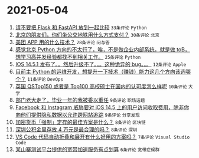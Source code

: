 # 2021-05-04

1. [请不要把 Flask 和 FastAPI 放到一起比较](https://www.v2ex.com/t/774831) `33条评论` `Python`
1. [北京的朋友们，你们坐公交地铁用什么方式支付？](https://www.v2ex.com/t/774819) `30条评论` `北京`
1. [美团 APP 用的什么技术？](https://www.v2ex.com/t/774833) `28条评论` `问与答`
1. [感觉北京 Python 方向的不太行了，唉，不是做企业内部系统，就是做 toB，想学习高并发经验都找不到相关工作。](https://www.v2ex.com/t/774840) `25条评论` `Python`
1. [IOS 14.5.1 发布了。。然后升级不了。。。这种诡异的 bug。。。](https://www.v2ex.com/t/774827) `12条评论` `Apple`
1. [目前主 Python 的运维开发，想提升一下技术（赚钱）能力这几个方向该选哪个？](https://www.v2ex.com/t/774851) `11条评论` `DevOps`
1. [英国 QSTop150 或者是 Top100 高校硕士在国内的认可度怎么样呢](https://www.v2ex.com/t/774859) `10条评论` `大学`
1. [部门老大走了，毕业一年的我被委以重任](https://www.v2ex.com/t/774868) `9条评论` `职场话题`
1. [Facebook 和 Instagram 威胁要对 iOS 14.5 上的用户访问收取费用，除非你向他们提供隐私数据以允许跨网站追踪](https://www.v2ex.com/t/774864) `9条评论` `分享发现`
1. [加密货币「强制」定存的最佳方案是什么？](https://www.v2ex.com/t/774835) `8条评论` `区块链`
1. [深圳公积金里存放 4 万元是最合理的吗？](https://www.v2ex.com/t/774824) `8条评论` `深圳`
1. [VS Code 代码自动折叠和展开有什么好用的方案吗？](https://www.v2ex.com/t/774813) `7条评论` `Visual Studio Code`
1. [某山寨测试平台提供的宽带加速服务有点划算](https://www.v2ex.com/t/774842) `6条评论` `宽带症候群`
